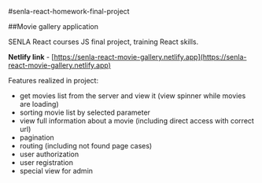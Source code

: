 #senla-react-homework-final-project

##Movie gallery application

SENLA React courses JS final project, training React skills.

**Netlify link** - [https://senla-react-movie-gallery.netlify.app](https://senla-react-movie-gallery.netlify.app)


Features realized in project:
* get movies list from the server and view it (view spinner while movies are loading)
* sorting movie list by selected parameter
* view full information about a movie (including direct access with correct url)
* pagination
* routing (including not found page cases)
* user authorization
* user registration 
* special view for admin

